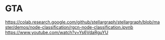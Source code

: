 # GTA

https://colab.research.google.com/github/stellargraph/stellargraph/blob/master/demos/node-classification/rgcn-node-classification.ipynb
https://www.youtube.com/watch?v=Ys6VdaRguYU

